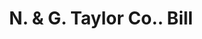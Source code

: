 ---
doi: 10.7916/D8T73VJJ
date_other: '1906'
date_other_textual: '1906'
form: printed ephemera
genre:
- Invoices
name:
- N. & G. Taylor Co.
object_in_context_url: https://biggert.cul.columbia.edu/items/view/ave_biggert_01436
subject_hierarchical_geographic:
- Philadelphia, Pennsylvania, United States
subject_name:
- N. & G. Taylor Co.
title: N. & G. Taylor Co.. Bill
sort_title: N. & G. Taylor Co.. Bill
call_number: ave_biggert_01436
coordinates:
- 40.00944444444445,-75.13333333333334
pid: ave_biggert_01436
identifiers: ave_biggert_01436
thumbnail: https://derivativo-2.library.columbia.edu/iiif/2/ldpd:344562/full/!256,256/0/native.jpg
permalink: /biggert/ave_biggert_01436/
layout: iiif-image-page
---